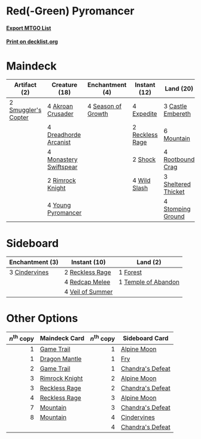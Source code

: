 # Red(-Green) Pyromancer

#### [Export MTGO List](../collection/Red(-Green)%20Pyromancer/Red(-Green)%20Pyromancer.txt)
#### [Print on decklist.org](http://decklist.org/?deckmain=4%09Akroan%20Crusader%0A3%09Castle%20Embereth%0A4%09Dreadhorde%20Arcanist%0A4%09Expedite%0A4%09Monastery%20Swiftspear%0A6%09Mountain%0A2%09Reckless%20Rage%0A4%09Renegade%20Tactics%0A2%09Rimrock%20Knight%0A4%09Rootbound%20Crag%0A4%09Season%20of%20Growth%0A3%09Sheltered%20Thicket%0A2%09Shock%0A2%09Smuggler's%20Copter%0A4%09Stomping%20Ground%0A4%09Wild%20Slash%0A4%09Young%20Pyromancer&deckside=3%09Cindervines%0A1%09Forest%0A2%09Reckless%20Rage%0A4%09Redcap%20Melee%0A1%09Temple%20of%20Abandon%0A4%09Veil%20of%20Summer)
# Maindeck

|                                         Artifact (2)                                         |                                          Creature (18)                                          |                                       Enchantment (4)                                       |                                       Instant (12)                                       |                                          Land (20)                                           |                                         Sorcery (4)                                         |
|----------------------------------------------------------------------------------------------|-------------------------------------------------------------------------------------------------|---------------------------------------------------------------------------------------------|------------------------------------------------------------------------------------------|----------------------------------------------------------------------------------------------|---------------------------------------------------------------------------------------------|
|2 [Smuggler's Copter](http://gatherer.wizards.com/Pages/Card/Details.aspx?multiverseid=417808)|4 [Akroan Crusader](http://gatherer.wizards.com/Pages/Card/Details.aspx?multiverseid=373578)     |4 [Season of Growth](http://gatherer.wizards.com/Pages/Card/Details.aspx?multiverseid=466945)|4 [Expedite](http://gatherer.wizards.com/Pages/Card/Details.aspx?multiverseid=446145)     |3 [Castle Embereth](http://gatherer.wizards.com/Pages/Card/Details.aspx?multiverseid=473201)  |4 [Renegade Tactics](http://gatherer.wizards.com/Pages/Card/Details.aspx?multiverseid=417700)|
|                                                                                              |4 [Dreadhorde Arcanist](http://gatherer.wizards.com/Pages/Card/Details.aspx?multiverseid=461052) |                                                                                             |2 [Reckless Rage](http://gatherer.wizards.com/Pages/Card/Details.aspx?multiverseid=439767)|6 [Mountain](http://gatherer.wizards.com/Pages/Card/Details.aspx?multiverseid=439859)         |                                                                                             |
|                                                                                              |4 [Monastery Swiftspear](http://gatherer.wizards.com/Pages/Card/Details.aspx?multiverseid=438706)|                                                                                             |2 [Shock](http://gatherer.wizards.com/Pages/Card/Details.aspx?multiverseid=129732)        |4 [Rootbound Crag](http://gatherer.wizards.com/Pages/Card/Details.aspx?multiverseid=420934)   |                                                                                             |
|                                                                                              |2 [Rimrock Knight](http://gatherer.wizards.com/Pages/Card/Details.aspx?multiverseid=473099)      |                                                                                             |4 [Wild Slash](http://gatherer.wizards.com/Pages/Card/Details.aspx?multiverseid=391959)   |3 [Sheltered Thicket](http://gatherer.wizards.com/Pages/Card/Details.aspx?multiverseid=426950)|                                                                                             |
|                                                                                              |4 [Young Pyromancer](http://gatherer.wizards.com/Pages/Card/Details.aspx?multiverseid=426592)    |                                                                                             |                                                                                          |4 [Stomping Ground](http://gatherer.wizards.com/Pages/Card/Details.aspx?multiverseid=405110)  |                                                                                             |


# Sideboard

|                                    Enchantment (3)                                     |                                       Instant (10)                                        |                                           Land (2)                                           |
|----------------------------------------------------------------------------------------|-------------------------------------------------------------------------------------------|----------------------------------------------------------------------------------------------|
|3 [Cindervines](http://gatherer.wizards.com/Pages/Card/Details.aspx?multiverseid=457305)|2 [Reckless Rage](http://gatherer.wizards.com/Pages/Card/Details.aspx?multiverseid=439767) |1 [Forest](http://gatherer.wizards.com/Pages/Card/Details.aspx?multiverseid=439860)           |
|                                                                                        |4 [Redcap Melee](http://gatherer.wizards.com/Pages/Card/Details.aspx?multiverseid=473097)  |1 [Temple of Abandon](http://gatherer.wizards.com/Pages/Card/Details.aspx?multiverseid=373711)|
|                                                                                        |4 [Veil of Summer](http://gatherer.wizards.com/Pages/Card/Details.aspx?multiverseid=466952)|                                                                                              |


# Other Options

|*n*<sup>th</sup> copy|                                      Maindeck Card                                      |*n*<sup>th</sup> copy|                                      Sideboard Card                                       |
|--------------------:|-----------------------------------------------------------------------------------------|--------------------:|-------------------------------------------------------------------------------------------|
|                    1|[Game Trail](http://gatherer.wizards.com/Pages/Card/Details.aspx?multiverseid=410044)    |                    1|[Alpine Moon](http://gatherer.wizards.com/Pages/Card/Details.aspx?multiverseid=447264)     |
|                    1|[Dragon Mantle](http://gatherer.wizards.com/Pages/Card/Details.aspx?multiverseid=373634) |                    1|[Fry](http://gatherer.wizards.com/Pages/Card/Details.aspx?multiverseid=466894)             |
|                    2|[Game Trail](http://gatherer.wizards.com/Pages/Card/Details.aspx?multiverseid=410044)    |                    1|[Chandra's Defeat](http://gatherer.wizards.com/Pages/Card/Details.aspx?multiverseid=430775)|
|                    3|[Rimrock Knight](http://gatherer.wizards.com/Pages/Card/Details.aspx?multiverseid=473099)|                    2|[Alpine Moon](http://gatherer.wizards.com/Pages/Card/Details.aspx?multiverseid=447264)     |
|                    3|[Reckless Rage](http://gatherer.wizards.com/Pages/Card/Details.aspx?multiverseid=439767) |                    2|[Chandra's Defeat](http://gatherer.wizards.com/Pages/Card/Details.aspx?multiverseid=430775)|
|                    4|[Reckless Rage](http://gatherer.wizards.com/Pages/Card/Details.aspx?multiverseid=439767) |                    3|[Alpine Moon](http://gatherer.wizards.com/Pages/Card/Details.aspx?multiverseid=447264)     |
|                    7|[Mountain](http://gatherer.wizards.com/Pages/Card/Details.aspx?multiverseid=439859)      |                    3|[Chandra's Defeat](http://gatherer.wizards.com/Pages/Card/Details.aspx?multiverseid=430775)|
|                    8|[Mountain](http://gatherer.wizards.com/Pages/Card/Details.aspx?multiverseid=439859)      |                    4|[Cindervines](http://gatherer.wizards.com/Pages/Card/Details.aspx?multiverseid=457305)     |
|                     |                                                                                         |                    4|[Chandra's Defeat](http://gatherer.wizards.com/Pages/Card/Details.aspx?multiverseid=430775)|

